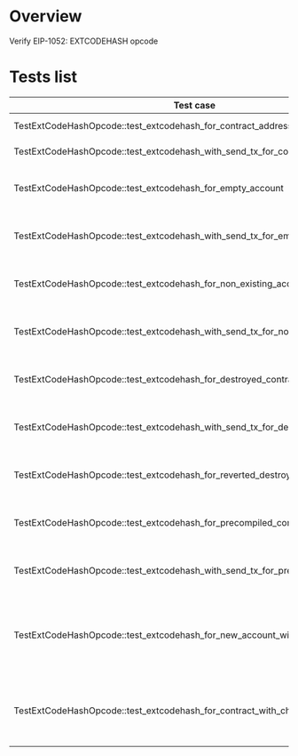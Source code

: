 # Overview

Verify EIP-1052: EXTCODEHASH opcode

# Tests list

| Test case                                                                     | Description                                                 | XFailed |
|-------------------------------------------------------------------------------|-------------------------------------------------------------|---------|
| TestExtCodeHashOpcode::test_extcodehash_for_contract_address                  | Execute via eth_call                                        |         |
| TestExtCodeHashOpcode::test_extcodehash_with_send_tx_for_contract_address     | Execute via transaction                                     |         |
| TestExtCodeHashOpcode::test_extcodehash_for_empty_account                     | Execute for empty account and eth_call                      |         |
| TestExtCodeHashOpcode::test_extcodehash_with_send_tx_for_empty_account        | Execute for empty account via transaction                   |         |
| TestExtCodeHashOpcode::test_extcodehash_for_non_existing_account              | Execute for not existing account and eth_call               |         |
| TestExtCodeHashOpcode::test_extcodehash_with_send_tx_for_non_existing_account | Execute for not existing account in transaction             |         |
| TestExtCodeHashOpcode::test_extcodehash_for_destroyed_contract                | Execute for destroyed contract with eth_call                |         |
| TestExtCodeHashOpcode::test_extcodehash_with_send_tx_for_destroyed_contract   | Execute for destroyed contract in transaction               |         |
| TestExtCodeHashOpcode::test_extcodehash_for_reverted_destroyed_contract       | Execute for revert contract in eth_call                     |         |
| TestExtCodeHashOpcode::test_extcodehash_for_precompiled_contract              | Execute for precompiled contract in eth_call                |         |
| TestExtCodeHashOpcode::test_extcodehash_with_send_tx_for_precompiled_contract | Execute for precompiled contract in transaction             |         |
| TestExtCodeHashOpcode::test_extcodehash_for_new_account_with_changed_balance  | Execute for new account with changing balance in one trx    |         |
| TestExtCodeHashOpcode::test_extcodehash_for_contract_with_changed_balance     | Execute for a contract address changing balance in one trx  |         |
